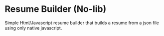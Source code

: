 # Resume Builder (No-lib)

Simple Html/Javascript resume builder that builds a resume from a json file using only native javascript.
